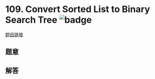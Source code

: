 # 109. Convert Sorted List to Binary Search Tree ![badge](https://img.shields.io/badge/-medium-yellow?style=flat-square)

[题目链接](https://leetcode.com/problems/convert-sorted-list-to-binary-search-tree)

## 题意

## 解答

